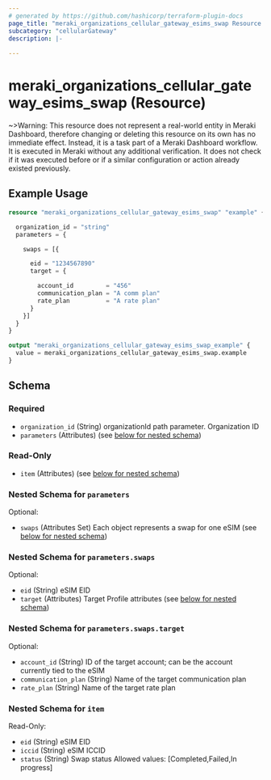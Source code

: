 ```yaml
---
# generated by https://github.com/hashicorp/terraform-plugin-docs
page_title: "meraki_organizations_cellular_gateway_esims_swap Resource - terraform-provider-meraki"
subcategory: "cellularGateway"
description: |-
  
---
```


# meraki_organizations_cellular_gateway_esims_swap (Resource)





~>Warning: This resource does not represent a real-world entity in Meraki Dashboard, therefore changing or deleting this resource on its own has no immediate effect. Instead, it is a task part of a Meraki Dashboard workflow. It is executed in Meraki without any additional verification. It does not check if it was executed before or if a similar configuration or action 
already existed previously.


## Example Usage

```terraform
resource "meraki_organizations_cellular_gateway_esims_swap" "example" {

  organization_id = "string"
  parameters = {

    swaps = [{

      eid = "1234567890"
      target = {

        account_id         = "456"
        communication_plan = "A comm plan"
        rate_plan          = "A rate plan"
      }
    }]
  }
}

output "meraki_organizations_cellular_gateway_esims_swap_example" {
  value = meraki_organizations_cellular_gateway_esims_swap.example
}
```

<!-- schema generated by tfplugindocs -->
## Schema

### Required

- `organization_id` (String) organizationId path parameter. Organization ID
- `parameters` (Attributes) (see [below for nested schema](#nestedatt--parameters))

### Read-Only

- `item` (Attributes) (see [below for nested schema](#nestedatt--item))

<a id="nestedatt--parameters"></a>
### Nested Schema for `parameters`

Optional:

- `swaps` (Attributes Set) Each object represents a swap for one eSIM (see [below for nested schema](#nestedatt--parameters--swaps))

<a id="nestedatt--parameters--swaps"></a>
### Nested Schema for `parameters.swaps`

Optional:

- `eid` (String) eSIM EID
- `target` (Attributes) Target Profile attributes (see [below for nested schema](#nestedatt--parameters--swaps--target))

<a id="nestedatt--parameters--swaps--target"></a>
### Nested Schema for `parameters.swaps.target`

Optional:

- `account_id` (String) ID of the target account; can be the account currently tied to the eSIM
- `communication_plan` (String) Name of the target communication plan
- `rate_plan` (String) Name of the target rate plan




<a id="nestedatt--item"></a>
### Nested Schema for `item`

Read-Only:

- `eid` (String) eSIM EID
- `iccid` (String) eSIM ICCID
- `status` (String) Swap status
                                          Allowed values: [Completed,Failed,In progress]
